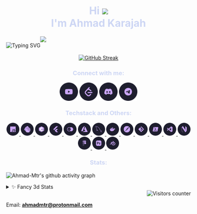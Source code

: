 <h1 align="center" style="color:#cdd6f4;">Hi <img src="https://media.giphy.com/media/hvRJCLFzcasrR4ia7z/giphy.gif" width="30px"/><br> I'm Ahmad Karajah</h1>

<!-- <h3 align="center" style="color:#cdd6f4;" >A passionate CS Student from Jordan <img src="https://media.giphy.com/media/WUlplcMpOCEmTGBtBW/giphy.gif" width="30"></h3> -->

<div align="center" style="display:flex;flex-direction:row;align-items:center">

<img src="https://readme-typing-svg.demolab.com?font=Fira+Code&pause=1000&color=CDD6F4&center=true&vCenter=true&repeat=false&random=false&width=435&lines=A+passionate+CS+Student+from+Jordan+" alt="Typing SVG" />
  
<img style="max-height: inherit; height:50px; "  src="https://media.giphy.com/media/WUlplcMpOCEmTGBtBW/giphy.gif" >

</div>

<div align="center" >
  <a href="https://git.io/streak-stats"><img src="https://streak-stats.demolab.com?user=Ahmad-Mtr&theme=catppuccin-mocha&hide_border=true&mode=weekly&card_width=475&background=45%2C1E1E2E%2C181825&fire=F38BA8&hide_longest_streak=true" alt="GitHub Streak" /></a>

</div>
  
<h3 align="center" style="color:#cdd6f4;">Connect with me:</h3>
<p align="center">
<a href="https://www.youtube.com/c/ahmadmatar7549" target="blank"><img align="center" src="https://raw.githubusercontent.com/Ahmad-Mtr/Ahmad-Mtr/main/assets/youtube.png" alt="ahmadmatar7549" width="50" height="50" /></a>
<a href="https://www.leetcode.com/ahmad-mtr" target="blank"><img align="center" src="https://raw.githubusercontent.com/Ahmad-Mtr/Ahmad-Mtr/main/assets/leetcode.png" alt="Leetcode: @ahmad-mtr"width="50" height="50"/></a>
<a href="https://discord.com/invite/RfPGNQfG" target="blank"><img align="center" src="https://raw.githubusercontent.com/Ahmad-Mtr/Ahmad-Mtr/main/assets/discord.png" alt="AhmadMtr#3611" width="50" height="50" /></a>
<a href="https://t.me/AhmadMtr" target="blank"><img align="center" src="https://raw.githubusercontent.com/Ahmad-Mtr/Ahmad-Mtr/main/assets/telegram.png" alt="telegram: @AhmadMtr" width="50" height="50" /></a>
</p>

<h3 align="center" style="color:#cdd6f4;">Techstack and Others:</h3>
<div align="center">
<!-- Languages & Frameworks -->
<a href="https://developer.mozilla.org/en-US/docs/Web/JavaScript" target="_blank" rel="noreferrer"> <img src="https://raw.githubusercontent.com/Ahmad-Mtr/Ahmad-Mtr/main/assets/javascript.png" alt="javascript" width="35" height="35"/>
</a>
<a href="https://dart.dev" target="_blank" rel="noreferrer"> <img src="https://raw.githubusercontent.com/Ahmad-Mtr/Ahmad-Mtr/main/assets/dart.png" alt="dart" width="35" height="35"/>
</a>
<a href="https://www.cprogramming.com/" target="_blank" rel="noreferrer"> <img src="https://raw.githubusercontent.com/Ahmad-Mtr/Ahmad-Mtr/main/assets/c.png" alt="c" width="35" height="35"/> </a>
<a href="https://flutter.dev" target="_blank" rel="noreferrer"> <img src="https://raw.githubusercontent.com/Ahmad-Mtr/Ahmad-Mtr/main/assets/flutter.png" alt="flutter" width="35" height="35"/>
</a>
<a href="https://appwrite.io" target="_blank" rel="noreferrer"> <img src="https://raw.githubusercontent.com/Ahmad-Mtr/Ahmad-Mtr/main/assets/appwrite.png" alt="Appwrite" width="35" height="35"> 
</a>
<!-- Tools -->
<a href="https://azure.microsoft.com/en-in/" target="_blank" rel="noreferrer"> <img src="https://raw.githubusercontent.com/Ahmad-Mtr/Ahmad-Mtr/main/assets/azure.png" alt="azure" width="35" height="35"/> </a> 
<a href="https://www.mysql.com/" target="_blank" rel="noreferrer"> <img src="https://raw.githubusercontent.com/Ahmad-Mtr/Ahmad-Mtr/main/assets/mysql.png" alt="mysql" width="35" height="35"/>
</a>
<a href="https://www.docker.com/" target="_blank" rel="noreferrer"> <img src="https://raw.githubusercontent.com/Ahmad-Mtr/Ahmad-Mtr/main/assets/docker.png" alt="docker" width="35" height="35"/>
</a>
<a href="https://postman.com" target="_blank" rel="noreferrer"> <img src="https://raw.githubusercontent.com/Ahmad-Mtr/Ahmad-Mtr/main/assets/postman.png" alt="postman" width="35" height="35"/>
</a>
<a href="https://git-scm.com/" target="_blank" rel="noreferrer"> <img src="https://raw.githubusercontent.com/Ahmad-Mtr/Ahmad-Mtr/main/assets/git.png" alt="git" width="35" height="35"/>
</a>
<a href="https://github.com/PowerShell/PowerShell" target="_blank" rel="noreferrer"> <img src="https://raw.githubusercontent.com/Ahmad-Mtr/Ahmad-Mtr/main/assets/powershell.png" alt="Power Shell" width="35" height="35"/> </a>
<!-- Editors -->
<a href="https://vscode.dev/" target="_blank" rel="noreferrer"> <img src="https://raw.githubusercontent.com/Ahmad-Mtr/Ahmad-Mtr/main/assets/vscode.png" alt="vscode" width="35" height="35"/>
</a>
<a href="https://neovim.io" target="_blank" rel="noreferrer"> <img src="https://raw.githubusercontent.com/Ahmad-Mtr/Ahmad-Mtr/main/assets/neovim.png" alt="webpack" width="35" height="35"/>
</a>
<!-- Others -->
<a href="https://www.figma.com/" target="_blank" rel="noreferrer"> <img src="https://raw.githubusercontent.com/Ahmad-Mtr/Ahmad-Mtr/main/assets/figma.png" alt="figma" width="35" height="35"/>
</a>
<a href="https://www.photoshop.com/en" target="_blank" rel="noreferrer"> <img src="https://raw.githubusercontent.com/Ahmad-Mtr/Ahmad-Mtr/main/assets/photoshop.png" alt="photoshop" width="35" height="35"/>
</a>
<a href="https://www.blender.org/" target="_blank" rel="noreferrer"> <img src="https://raw.githubusercontent.com/Ahmad-Mtr/Ahmad-Mtr/main/assets/blender.png" alt="blender" width="35" height="35"/> </a>
</div>

<h3 style="color:#cdd6f4;" align="center"> Stats:</h3>

![Ahmad-Mtr's github activity graph](https://github-readme-activity-graph.vercel.app/graph?username=Ahmad-Mtr&theme=nightowl&hide_border=true&bg_color=1e1e2e&color=cdd6f4&title_color=cba6f7&line=89dceb&point=b4befe&area=true&area_color=cdd6f4)

<details>
    <summary>✨ Fancy 3d Stats</summary>
    <br />
    <p align="center" >
	<picture>
	  <source media="(prefers-color-scheme: dark)"  srcset="https://raw.githubusercontent.com/Ahmad-Mtr/Ahmad-Mtr/main/profile-3d-contrib/night.svg" />
	  <source media="(prefers-color-scheme: light)" srcset="https://raw.githubusercontent.com/Ahmad-Mtr/Ahmad-Mtr/main/profile-3d-contrib/day.svg" />
	  <img alt="github profile contributions chart"    src="https://raw.githubusercontent.com/Ahmad-Mtr/Ahmad-Mtr/main/profile-3d-contrib/night.svg" />
	</picture>
</p>
    <!-- <img src="https://raw.githubusercontent.com/Ahmad-Mtr/Ahmad-Mtr/main/profile-3d-contrib/profile-night-green.svg" /> -->
</details>

<div align="right" ><img src="https://profile-counter.glitch.me/Ahmad-Mtr/count.svg" alt="Visitors counter"></div>

Email: **ahmadmtr@protonmail.com**
